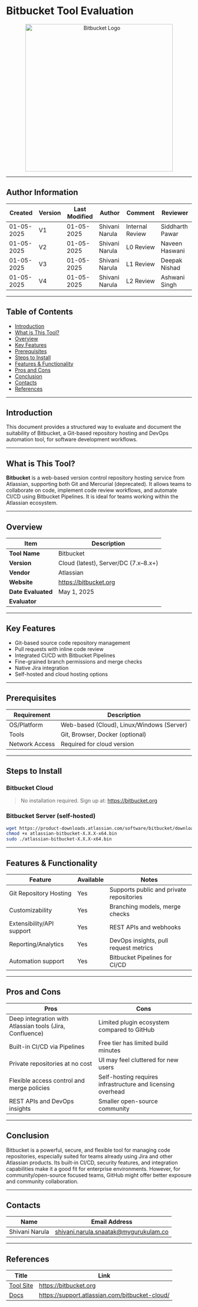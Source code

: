
# Bitbucket Tool Evaluation

<p align="center">
  <img src= "https://cdn.slidesharecdn.com/ss_thumbnails/bitbucketfinal-140727232529-phpapp01-thumbnail.jpg?width=560&fit=bounds" alt="Bitbucket Logo" width="400"/>
</p>

---

## Author Information
| Created | Version | Last Modified | Author | Comment | Reviewer |
| --- | --- | --- | --- | --- | --- |
| 01-05-2025 | V1 | 01-05-2025 | Shivani Narula | Internal Review | Siddharth Pawar |
| 01-05-2025 | V2 | 01-05-2025 | Shivani Narula | L0 Review | Naveen Haswani |
| 01-05-2025 | V3 | 01-05-2025 | Shivani Narula | L1 Review | Deepak Nishad |
| 01-05-2025 | V4 | 01-05-2025 | Shivani Narula | L2 Review | Ashwani Singh |
---

## Table of Contents

- [Introduction](#introduction)
- [What is This Tool?](#what-is-this-tool)
- [Overview](#overview)
- [Key Features](#key-features)
- [Prerequisites](#prerequisites)
- [Steps to Install](#steps-to-install)
- [Features & Functionality](#features--functionality)
- [Pros and Cons](#pros-and-cons)
- [Conclusion](#conclusion)
- [Contacts](#contacts)
- [References](#references)

---

## Introduction

This document provides a structured way to evaluate and document the suitability of Bitbucket, a Git-based repository hosting and DevOps automation tool, for software development workflows.

---

## What is This Tool?

**Bitbucket** is a web-based version control repository hosting service from Atlassian, supporting both Git and Mercurial (deprecated). It allows teams to collaborate on code, implement code review workflows, and automate CI/CD using Bitbucket Pipelines. It is ideal for teams working within the Atlassian ecosystem.

---

## Overview

| Item               | Description                              |
|--------------------|------------------------------------------|
| **Tool Name**      | Bitbucket                                |
| **Version**        | Cloud (latest), Server/DC (7.x–8.x+)     |
| **Vendor**         | Atlassian                                |
| **Website**        | https://bitbucket.org                    |
| **Date Evaluated** | May 1, 2025                              |
| **Evaluator**      |                      |

---

## Key Features

- Git-based source code repository management  
- Pull requests with inline code review  
- Integrated CI/CD with Bitbucket Pipelines  
- Fine-grained branch permissions and merge checks  
- Native Jira integration  
- Self-hosted and cloud hosting options  

---

## Prerequisites

| Requirement    | Description                            |
|----------------|----------------------------------------|
| OS/Platform    | Web-based (Cloud), Linux/Windows (Server) |
| Tools          | Git, Browser, Docker (optional)        |
| Network Access | Required for cloud version             |

---

## Steps to Install

### Bitbucket Cloud  
> No installation required. Sign up at: https://bitbucket.org

### Bitbucket Server (self-hosted)

```bash
wget https://product-downloads.atlassian.com/software/bitbucket/downloads/atlassian-bitbucket-X.X.X-x64.bin
chmod +x atlassian-bitbucket-X.X.X-x64.bin
sudo ./atlassian-bitbucket-X.X.X-x64.bin
```
---

## Features & Functionality

| Feature                            | Available | Notes                                           |
|------------------------------------|-----------|-------------------------------------------------|
| Git Repository Hosting             | Yes       | Supports public and private repositories        |
| Customizability                    | Yes       | Branching models, merge checks                  |
| Extensibility/API support          | Yes       | REST APIs and webhooks                          |
| Reporting/Analytics                | Yes       | DevOps insights, pull request metrics           |
| Automation support                 | Yes       | Bitbucket Pipelines for CI/CD                   |

---

## Pros and Cons

| Pros                                                        | Cons                                                        |
|-------------------------------------------------------------|-------------------------------------------------------------|
| Deep integration with Atlassian tools (Jira, Confluence)    | Limited plugin ecosystem compared to GitHub                 |
| Built-in CI/CD via Pipelines                                | Free tier has limited build minutes                         |
| Private repositories at no cost                             | UI may feel cluttered for new users                         |
| Flexible access control and merge policies                  | Self-hosting requires infrastructure and licensing overhead |
| REST APIs and DevOps insights                               | Smaller open-source community                              |

---

## Conclusion

Bitbucket is a powerful, secure, and flexible tool for managing code repositories, especially suited for teams already using Jira and other Atlassian products. Its built-in CI/CD, security features, and integration capabilities make it a good fit for enterprise environments. However, for community/open-source focused teams, GitHub might offer better exposure and community collaboration.

---

## Contacts

| Name               | Email Address                          |
|--------------------|----------------------------------------|
| Shivani Narula | shivani.narula.snaatak@mygurukulam.co     |

---

## References

| Title     | Link                                                |
|-----------|-----------------------------------------------------|
| [Tool Site](https://bitbucket.org) | https://bitbucket.org                               |
| [Docs](https://support.atlassian.com/bitbucket-cloud/)| https://support.atlassian.com/bitbucket-cloud/      |
